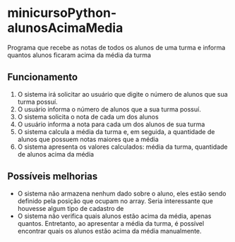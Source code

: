 # minicursoPython-alunosAcimaMedia
Programa que recebe as notas de todos os alunos de uma turma e informa quantos alunos ficaram acima da média da turma

## Funcionamento

1. O sistema irá solicitar ao usuário que digite o número de alunos que sua turma possuí. 
2. O usuário informa o número de alunos que a sua turma possuí. 
3. O sistema solicita o nota de cada um dos alunos 
4. O usuário informa a nota para cada um dos alunos de sua turma
5. O sistema calcula a média da turma e, em seguida, a quantidade de alunos que possuem notas maiores que a média
6. O sistema apresenta os valores calculados: média da turma, quantidade de alunos acima da média

## Possíveis melhorias

- O sistema não armazena nenhum dado sobre o aluno, eles estão sendo definido pela posição que ocupam no array. Seria interessante que houvesse algum tipo de cadastro de 
- O sistema não verifica quais alunos estão acima da média, apenas quantos. Entretanto, ao apresentar a média da turma, é possível encontrar quais os alunos estão acima da média manualmente.